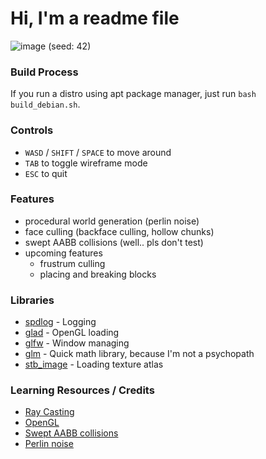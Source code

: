 # Hi, I'm a readme file

![image](https://github.com/user-attachments/assets/02378292-1344-40cd-a975-9492c1e2fa94)
(seed: 42)

### Build Process
If you run a distro using apt package manager, just run ```bash build_debian.sh```.

### Controls
- `WASD` / `SHIFT` / `SPACE` to move around
- `TAB` to toggle wireframe mode
- `ESC` to quit

### Features
- procedural world generation (perlin noise)
- face culling (backface culling, hollow chunks)
- swept AABB collisions (well.. pls don't test)
- upcoming features
  - frustrum culling
  - placing and breaking blocks

### Libraries
- [spdlog](https://github.com/gabime/spdlog) - Logging 
- [glad](https://github.com/Dav1dde/glad) - OpenGL loading
- [glfw](https://github.com/glfw/glfw) - Window managing
- [glm](https://github.com/g-truc/glm) - Quick math library, because I'm not a psychopath
- [stb_image](https://github.com/nothings/stb/blob/master/stb_image.h) - Loading texture atlas

### Learning Resources / Credits
- [Ray Casting](http://www.cse.yorku.ca/~amana/research/grid.pdf)
- [OpenGL](https://youtube.com/playlist?list=PLlrATfBNZ98foTJPJ_Ev03o2oq3-GGOS2&si=crdBuV5tGpnvQw_7)
- [Swept AABB collisions](https://www.gamedev.net/tutorials/programming/general-and-gameplay-programming/swept-aabb-collision-detection-and-response-r3084/)
- [Perlin noise](https://www.youtube.com/watch?v=kCIaHqb60Cw)
